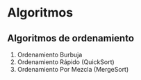 # Algoritmos

## Algoritmos de ordenamiento

1. Ordenamiento Burbuja
2. Ordenamiento Rápido (QuickSort)
3. Ordenamiento Por Mezcla (MergeSort)